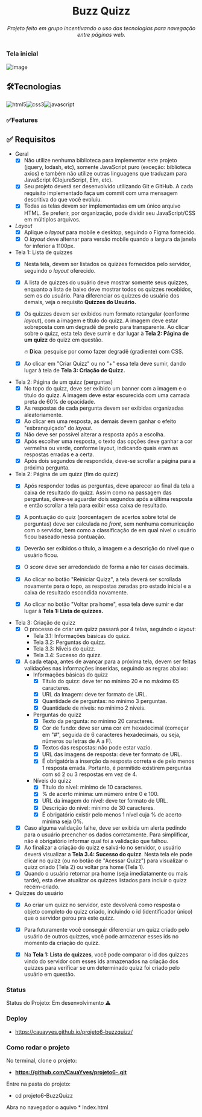 <h1 align='center'>Buzz Quizz</h1>  
<h6 align='center'>Projeto feito em grupo incentivando o uso das tecnologias para navegação entre páginas web.</h6>   

### Tela inicial

![image](https://user-images.githubusercontent.com/108950428/215355525-9d8be3de-2b03-4d88-9e13-4f8f1b54972f.png)

## 🛠Tecnologias  

<img align = "center" alt = "html5" src = "https://img.shields.io/badge/HTML5-E34F26?style=for-the-badge&logo=html5&logoColor=white" /><img align = "center" alt = "css3" src = "https://img.shields.io/badge/CSS3-1572B6?style=for-the-badge&logo=css3&logoColor=white" /><img align = "center" alt = "javascript" src = "https://img.shields.io/badge/JavaScript-323330?style=for-the-badge&logo=javascript&logoColor=F7DF1E" />

### ✅Features  
## ✅ Requisitos

- Geral
    - [X]  Não utilize nenhuma biblioteca para implementar este projeto (jquery, lodash, etc), somente JavaScript puro (exceção: biblioteca axios) e também não utilize outras linguagens que traduzam para JavaScript (ClojureScript, Elm, etc).
    - [X]  Seu projeto deverá ser desenvolvido utilizando Git e GitHub. A cada requisito implementado faça um commit com uma mensagem descritiva do que você evoluiu.
    - [X]  Todas as telas devem ser implementadas em um único arquivo HTML. Se preferir, por organização, pode dividir seu JavaScript/CSS em múltiplos arquivos.
- *Layout*
    - [X]  Aplique o *layout* para mobile e desktop, seguindo o Figma fornecido.
    - [X]  O *layout* deve alternar para versão mobile quando a largura da janela for inferior a 1100px.
- Tela 1: Lista de quizzes
    - [X]  Nesta tela, devem ser listados os quizzes fornecidos pelo servidor, seguindo o *layout* oferecido.
    - [X]  A lista de quizzes do usuário deve mostrar somente seus quizzes, enquanto a lista de baixo deve mostrar todos os quizzes recebidos, sem os do usuário. Para diferenciar os quizzes do usuário dos demais, veja o requisito **Quizzes do Usuário.**
    - [X]  Os quizzes devem ser exibidos num formato retangular (conforme *layout*), com a imagem e título do quizz. A imagem deve estar sobreposta com um degradê de preto para transparente. Ao clicar sobre o quizz, esta tela deve sumir e dar lugar à **Tela 2: Página de um quizz** do quizz em questão.
        
        🔥 **Dica**: pesquise por como fazer degradê (gradiente) com CSS.
        
    - [X]  Ao clicar em "Criar Quizz" ou no "+" essa tela deve sumir, dando lugar à tela de **Tela 3: Criação de Quizz.**
- Tela 2: Página de um quizz (perguntas)
    - [X]  No topo do quizz, deve ser exibido um banner com a imagem e o título do quizz. A imagem deve estar escurecida com uma camada preta de 60% de opacidade.
    - [X]  As respostas de cada pergunta devem ser exibidas organizadas aleatoriamente.
    - [X]  Ao clicar em uma resposta, as demais devem ganhar o efeito "esbranquiçado" do *layout.*
    - [X]  Não deve ser possível alterar a resposta após a escolha.
    - [X]  Após escolher uma resposta, o texto das opções deve ganhar a cor vermelha ou verde, conforme layout, indicando quais eram as respostas erradas e a certa.
    - [X]  Após dois segundos de respondida, deve-se scrollar a página para a próxima pergunta.
- Tela 2: Página de um quizz (fim do quizz)
    - [X]  Após responder todas as perguntas, deve aparecer ao final da tela a caixa de resultado do quizz. Assim como na passagem das perguntas, deve-se aguardar dois segundos após a última resposta e então scrollar a tela para exibir essa caixa de resultado.
    - [X]  A pontuação do quiz (porcentagem de acertos sobre total de perguntas) deve ser calculada no *front*, sem nenhuma comunicação com o servidor, bem como a classificação de em qual nível o usuário ficou baseado nessa pontuação.
    - [X]  Deverão ser exibidos o título, a imagem e a descrição do nível que o usuário ficou.
    - [X]  O *score* deve ser arredondado de forma a não ter casas decimais.
        
        
    - [X]  Ao clicar no botão "Reiniciar Quizz", a tela deverá ser scrollada novamente para o topo, as respostas zeradas pro estado inicial e a caixa de resultado escondida novamente.
    - [X]  Ao clicar no botão "Voltar pra home", essa tela deve sumir e dar lugar à **Tela 1: Lista de quizzes.**
- Tela 3: Criação de quizz
    - [X]  O processo de criar um quizz passará por 4 telas, seguindo o *layout*:
        - Tela 3.1: Informações básicas do quizz.
        - Tela 3.2: Perguntas do quizz.
        - Tela 3.3: Níveis do quizz.
        - Tela 3.4: Sucesso do quizz.
    - [X]  A cada etapa, antes de avançar para a próxima tela, devem ser feitas validações nas informações inseridas, seguindo as regras abaixo:
        - Informações básicas do quizz
            - [X]  Título do quizz: deve ter no mínimo 20 e no máximo 65 caracteres.
            - [X]  URL da Imagem: deve ter formato de URL.
            - [X]  Quantidade de perguntas: no mínimo 3 perguntas.
            - [X]  Quantidade de níveis: no mínimo 2 níveis.
        - Perguntas do quizz
            - [X]  Texto da pergunta: no mínimo 20 caracteres.
            - [X]  Cor de fundo: deve ser uma cor em hexadecimal (começar em "#", seguida de 6 caracteres hexadecimais, ou seja, números ou letras de A a F).
            - [X]  Textos das respostas: não pode estar vazio.
            - [X]  URL das imagens de resposta: deve ter formato de URL.
            - [X]  É obrigatória a inserção da resposta correta e de pelo menos 1 resposta errada. Portanto, é permitido existirem perguntas com só 2 ou 3 respostas em vez de 4.
        - Níveis do quizz
            - [X]  Título do nível: mínimo de 10 caracteres.
            - [X]  % de acerto mínima: um número entre 0 e 100.
            - [X]  URL da imagem do nível: deve ter formato de URL.
            - [X]  Descrição do nível: mínimo de 30 caracteres.
            - [X]  É obrigatório existir pelo menos 1 nível cuja % de acerto mínima seja 0%.
    - [X]  Caso alguma validação falhe, deve ser exibida um alerta pedindo para o usuário preencher os dados corretamente. Para simplificar, não é obrigatório informar qual foi a validação que falhou.
    - [X]  Ao finalizar a criação do quizz e salvá-lo no servidor, o usuário deverá visualizar a **Tela 3.4: Sucesso do quizz**. Nesta tela ele pode clicar no quizz (ou no botão de "Acessar Quizz") para visualizar o quizz criado (Tela 2) ou voltar pra home (Tela 1).
    - [X]  Quando o usuário retornar pra home (seja imediatamente ou mais tarde), esta deve atualizar os quizzes listados para incluir o quizz recém-criado.
- Quizzes do usuário
    - [X]  Ao criar um quizz no servidor, este devolverá como resposta o objeto completo do quizz criado, incluindo o id (identificador único) que o servidor gerou pra este quizz.
    - [X]  Para futuramente você conseguir diferenciar um quizz criado pelo usuário de outros quizzes, você pode armazenar esses ids no momento da criação do quizz.
        
        
    - [X]  Na **Tela 1: Lista de quizzes**, você pode comparar o id dos quizzes vindo do servidor com esses ids armazenados na criação dos quizzes para verificar se um determinado quizz foi criado pelo usuário em questão.
### Status  

Status do Projeto: Em desenvolvimento ⚠️  

### Deploy

* https://cauayves.github.io/projeto6-buzzquizz/

### Como rodar o projeto

No terminal, clone o projeto: 
* **https://github.com/CauaYves/projeto6-.git**  

Entre na pasta do projeto:  
* cd projeto6-BuzzQuizz
  
Abra no navegador o aquivo * Index.html   

